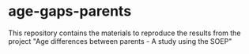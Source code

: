 # age-gaps-parents
This repository contains the materials to reproduce the results from the project "Age differences between parents - A study using the SOEP"
